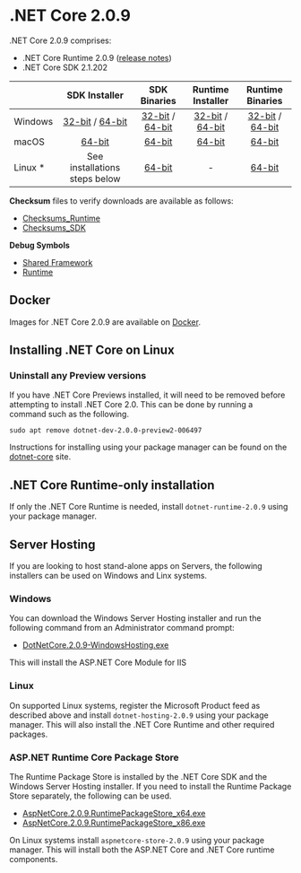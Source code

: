 # .NET Core 2.0.9

.NET Core 2.0.9 comprises:

* .NET Core Runtime 2.0.9 ([release notes](../2.0/2.0.9.md))
* .NET Core SDK 2.1.202

|         | SDK Installer                                         | SDK Binaries                                                         | Runtime Installer                                                  | Runtime Binaries                                                   |
| ------- | :---------------------------------------------------: | :-------------------------------------------------------------------:| :----------------------------------------------------------------: | :----------------------------------------------------------------: |
| Windows | [32-bit](https://download.microsoft.com/download/f/c/1/fc16c864-b374-4668-83a2-f9f880928b2d/dotnet-sdk-2.1.202-win-x86.exe) / [64-bit](https://download.microsoft.com/download/f/c/1/fc16c864-b374-4668-83a2-f9f880928b2d/dotnet-sdk-2.1.202-win-x64.exe)  | [32-bit](https://download.microsoft.com/download/f/c/1/fc16c864-b374-4668-83a2-f9f880928b2d/dotnet-sdk-2.1.202-win-x86.zip) / [64-bit](https://download.microsoft.com/download/f/c/1/fc16c864-b374-4668-83a2-f9f880928b2d/dotnet-sdk-2.1.202-win-x64.zip) | [32-bit](https://download.microsoft.com/download/3/a/3/3a3bda26-560d-4d8e-922e-6f6bc4553a84/dotnet-runtime-2.0.9-win-x86.exe) / [64-bit](https://download.microsoft.com/download/3/a/3/3a3bda26-560d-4d8e-922e-6f6bc4553a84/dotnet-runtime-2.0.9-win-x64.exe) | [32-bit](https://download.microsoft.com/download/3/a/3/3a3bda26-560d-4d8e-922e-6f6bc4553a84/dotnet-runtime-2.0.9-win-x86.zip) / [64-bit](https://download.microsoft.com/download/3/a/3/3a3bda26-560d-4d8e-922e-6f6bc4553a84/dotnet-runtime-2.0.9-win-x64.zip) |
| macOS   | [64-bit](https://download.microsoft.com/download/f/c/1/fc16c864-b374-4668-83a2-f9f880928b2d/dotnet-sdk-2.1.202-osx-x64.pkg)  | [64-bit](https://download.microsoft.com/download/f/c/1/fc16c864-b374-4668-83a2-f9f880928b2d/dotnet-sdk-2.1.202-osx-x64.tar.gz)| [64-bit](https://download.microsoft.com/download/3/a/3/3a3bda26-560d-4d8e-922e-6f6bc4553a84/dotnet-runtime-2.0.9-osx-x64.pkg)      | [64-bit](https://download.microsoft.com/download/3/a/3/3a3bda26-560d-4d8e-922e-6f6bc4553a84/dotnet-runtime-2.0.9-osx-x64.tar.gz)   |
| Linux * | See installations steps below                         | [64-bit](https://download.microsoft.com/download/f/c/1/fc16c864-b374-4668-83a2-f9f880928b2d/dotnet-sdk-2.1.202-linux-x64.tar.gz)     | -                                                                  | [64-bit](https://download.microsoft.com/download/3/a/3/3a3bda26-560d-4d8e-922e-6f6bc4553a84/dotnet-runtime-2.0.9-linux-x64.tar.gz) |

**Checksum** files to verify downloads are available as follows:
* [Checksums_Runtime](2.0.9-runtime-sha.txt)
* [Checksums_SDK](2.1.202-sdk-sha.txt)

**Debug Symbols**
* [Shared Framework](https://download.microsoft.com/download/3/a/3/3a3bda26-560d-4d8e-922e-6f6bc4553a84/corefx-2.0-symbols.zip)
* [Runtime](https://download.microsoft.com/download/3/a/3/3a3bda26-560d-4d8e-922e-6f6bc4553a84/coreclr-2.0-symbols.zip)

## Docker

Images for .NET Core 2.0.9 are available on [Docker](https://hub.docker.com/r/microsoft/dotnet/).
## Installing .NET Core on Linux

### Uninstall any Preview versions

If you have .NET Core Previews installed, it will need to be removed before attempting to install .NET Core 2.0. This can be done by running a command such as the following.

`sudo apt remove dotnet-dev-2.0.0-preview2-006497`

Instructions for installing using your package manager can be found on the [dotnet-core](https://www.microsoft.com/net/download/linux) site.

## .NET Core Runtime-only installation

If only the .NET Core Runtime is needed, install `dotnet-runtime-2.0.9` using your package manager.

## Server Hosting

If you are looking to host stand-alone apps on Servers, the following installers can be used on Windows and Linx systems.

### Windows

You can download the Windows Server Hosting installer and run the following command from an Administrator command prompt:

* [DotNetCore.2.0.9-WindowsHosting.exe](https://download.microsoft.com/download/3/a/3/3a3bda26-560d-4d8e-922e-6f6bc4553a84/DotNetCore.2.0.9-WindowsHosting.exe)

This will install the ASP.NET Core Module for IIS

### Linux

On supported Linux systems, register the Microsoft Product feed as described above and install `dotnet-hosting-2.0.9` using your package manager. This will also install the .NET Core Runtime and other required packages.

### ASP.NET Runtime Core Package Store

The Runtime Package Store is installed by the .NET Core SDK and the Windows Server Hosting installer. If you need to install the Runtime Package Store separately, the following can be used.

* [AspNetCore.2.0.9.RuntimePackageStore_x64.exe](https://download.microsoft.com/download/3/a/3/3a3bda26-560d-4d8e-922e-6f6bc4553a84/AspNetCore.2.0.9.RuntimePackageStore_x64.exe)
* [AspNetCore.2.0.9.RuntimePackageStore_x86.exe](https://download.microsoft.com/download/3/a/3/3a3bda26-560d-4d8e-922e-6f6bc4553a84/AspNetCore.2.0.9.RuntimePackageStore_x86.exe)

On Linux systems install `aspnetcore-store-2.0.9` using your package manager. This will install both the ASP.NET Core and .NET Core runtime components.

